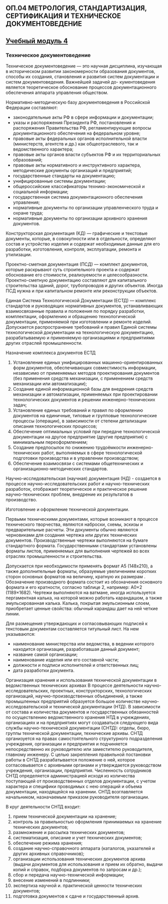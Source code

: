 ## ОП.04 МЕТРОЛОГИЯ, СТАНДАРТИЗАЦИЯ, СЕРТИФИКАЦИЯ И ТЕХНИЧЕСКОЕ ДОКУМЕНТОВЕДЕНИЕ

## [Учебный модуль 4](https://github.com/polinalisafox/metro2033/blob/main/README.md) 

### Техническое документоведение 

Техническое документоведение — это научная дисциплина, изучающая в историческом развитии закономерности образования документов, способы их создания, становления и развития систем документации и систем документоведения. Важнейшей задачей до- кументоведения является теоретическое обоснование процессов документационного обеспечения аппарата управления обществом.

Нормативно-методическую базу документоведения в Российской Федерации составляют:
- законодательные акты РФ в сфере информации и документации;
- указы и распоряжения Президента РФ, постановления и распоряжения Правительства РФ, регламентирующие вопросы документационного обеспечения на федеральном уровне;
- правовые акты федеральных органов исполнительной власти (министерств, агентств и др.) как общеотраслевого, так и ведомственного характера;
- правовые акты органов власти субъектов РФ и их территориальных образований;
- правовые акты нормативного и инструктивного характера, методические документы организаций и предприятий;
- государственные стандарты на документацию;
- унифицированные системы документации;
- общероссийские классификаторы технико-экономической и социальной информации;
- государственная система документационного обеспечения управления;
- нормативные документы по организации управленческого труда и охране труда;
- нормативные документы по организации архивного хранения документов.

Конструкторская документация (КД) — графические и текстовые документы, которые, в совокупности или в отдельности, определяют состав и устройство изделия и содержат необходимые данные для его разработки, изготовления, контроля, эксплуатации, ремонта и утилизации.

Проектно-сметная документация (ПСД) — комплект документов, которые раскрывают суть строительного проекта и содержат обоснование его стоимости, реализуемости и целесообразности. Проектно-сметную документацию составляют для капитального строительства зданий, дорог, трубопроводов и других объектов. Иногда ПСД нужна и при капитальном ремонте или реконструкции объектов.

Единая Система Технологической Документации (ЕСТД) — комплекс стандартов и руководящих нормативных документов, устанавливающих взаимосвязанные правила и положения по порядку разработки, комплектации, оформлению и обращению технологической документации, применяемой при изготовлении и ремонте изделий.
Допускается распространение требований и правил Единой системы технологической документации на технологическую документацию, разрабатываемую и применяемую организациями и предприятиями других отраслей промышленности.

Назначение комплекса документов ЕСТД

1.	Установление единых унифицированных машинно-ориентированных форм документов, обеспечивающих совместимость информации, независимо от применяемых методов проектирования документов (без применения средств механизации, с применением средств механизации или автоматизации);
2.	Создание единой информационной базы для внедрения средств механизации и автоматизации, применяемых при проектировании технологических документов и решении инженерно-технических задач;
3.	Установление единых требований и правил по оформлению документов на единичные, типовые и групповые технологические процессы (операции), в зависимости от степени детализации описания технологических процессов;
4.	Обеспечение оптимальных условий при передаче технологической документации на другое предприятие (другие предприятия) с минимальным переоформлением;
5.	Создание предпосылок по снижению трудоёмкости инженерно-технических работ, выполняемых в сфере технологической подготовки производства и в управлении производством;
6.	Обеспечение взаимосвязи с системами общетехнических и организационно-методических стандартов.


Научно-исследовательская (научная) документация (НД) - создается в процессе научно-исследовательских работ и научно-технических разработок, отображает теоретическое и практическое решение научно-технических проблем, внедрение их результатов в производство.

Изготовление и оформление технической документации.

Первыми техническими документами, которые возникают в процессе технического творчества, являются наброски, схемы, эскизы и предварительные расчеты. Эти документы обычно являются черновиками для создания чертежа или других технических документов.
Производственные чертежи выполняются на бумаге стандартного формата. Государственными стандартами установлены форматы листов, применяемых для выполнения чертежей во всех отраслях промышленности и строительства.


Допускается при необходимости применять формат А5 (148x210), а также дополнительные форматы, образуемые увеличением коротких сторон основных форматов на величину, кратную их размерам . Обозначение производного формата состоит из обозначения основного формата и его кратности, согласно таблице 2, например: А0×2 (1189×1682).
Чертежи выполняются на ватмане, иногда используется пергаментная калька, на которой можно работать карандашом, а также эмульсированная калька. Калька, покрытая эмульсионным слоем, приобретает ценные свойства: обычный карандаш дает на ней четкие линии.

 
Для размещения утверждающих и согласовывающих подписей к текстовым документам составляется титульный лист.
На нем указываются:
- наименование министерства или ведомства, в ведении которого находится организация, разработавшая данный документ;
- название самой организации;
- наименование изделия или его составной части;
- должности и подписи исполнителей и ответственных лиц;
- дата разработки документа.


Организация хранения и использования технической документации в ведомственных технических архивах
В процессе деятельности научно-исследовательских, проектных, конструкторских, технологических организаций, научно-производственных объединений, а также промышленных предприятий образуется большое количестве научно-исследовательской и технической документации (НТД).
В зависимости от состава и количества документов и государственных обязанностей по осуществлению ведомственного хранения НТД в учреждениях, организациях и на предприятиях могут создаваться следующего вида службы научно-технической документации (СНТД): отделы, бюро, группы технической документации, технические архивы. СНТД организуется на правах самостоятельного структурного подразделения учреждения, организации и предприятия и подчиняется непосредственно их руководителю или заместителю руководителя, главному инженеру. С целью закрепления правильной постановки работы в СНТД разрабатывается положение о ней, которое согласовывается с архивными органами и утверждается руководством учреждения, организации, предприятия. Численность сотрудников СНТД определяется администрацией исходя из количества поступающей от производственных отделов документации, с учетом характера и специфики проводимых с нею операций и объема документации, находящейся на хранении. СНТД возглавляется начальником, назначаемым приказом руководителя организации.

В круг деятельности СНТД входит:

1) прием технической документации на хранение;
2) контроль за правильностью оформления принимаемых на хранение технических документов;
3) размножение и рассылка технических документов;
4) систематизация, описание и учет технических документов;
5) обеспечение режима хранения;
6) создание научно-справочного аппарата (каталогов, указателей и других архивных справочников);
7) организации использования технических документов архива (выдачи документов для использования и прием их обратно, выдачи копий и справок, подборка документов по запросам и др.);
8) сбор и передача научно-технической информации;
9) внесение изменений в подлинники;
10) экспертиза научной и. практической ценности технических документов;
11) подготовка документов к сдаче и государственный архив.
